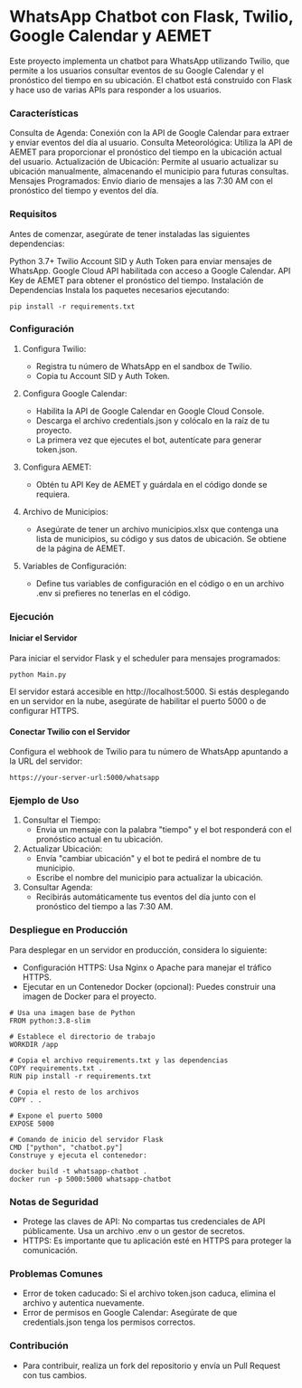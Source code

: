 # WhatsApp Chatbot con Flask, Twilio, Google Calendar y AEMET
Este proyecto implementa un chatbot para WhatsApp utilizando Twilio, que permite a los usuarios consultar eventos de su Google Calendar y el pronóstico del tiempo en su ubicación. El chatbot está construido con Flask y hace uso de varias APIs para responder a los usuarios.

### Características
Consulta de Agenda: Conexión con la API de Google Calendar para extraer y enviar eventos del día al usuario.
Consulta Meteorológica: Utiliza la API de AEMET para proporcionar el pronóstico del tiempo en la ubicación actual del usuario.
Actualización de Ubicación: Permite al usuario actualizar su ubicación manualmente, almacenando el municipio para futuras consultas.
Mensajes Programados: Envío diario de mensajes a las 7:30 AM con el pronóstico del tiempo y eventos del día.

### Requisitos
Antes de comenzar, asegúrate de tener instaladas las siguientes dependencias:

Python 3.7+
Twilio Account SID y Auth Token para enviar mensajes de WhatsApp.
Google Cloud API habilitada con acceso a Google Calendar.
API Key de AEMET para obtener el pronóstico del tiempo.
Instalación de Dependencias
Instala los paquetes necesarios ejecutando:

```
pip install -r requirements.txt
```

### Configuración
1. Configura Twilio:

    - Registra tu número de WhatsApp en el sandbox de Twilio.
    - Copia tu Account SID y Auth Token.
2. Configura Google Calendar:

    - Habilita la API de Google Calendar en Google Cloud Console.
    - Descarga el archivo credentials.json y colócalo en la raíz de tu proyecto.
    - La primera vez que ejecutes el bot, autentícate para generar token.json.
3. Configura AEMET:

    - Obtén tu API Key de AEMET y guárdala en el código donde se requiera.
4. Archivo de Municipios:

    - Asegúrate de tener un archivo municipios.xlsx que contenga una lista de municipios, su código y sus datos de ubicación. Se obtiene de la página de AEMET.
5. Variables de Configuración:

    - Define tus variables de configuración en el código o en un archivo .env si prefieres no tenerlas en el código.

### Ejecución
#### Iniciar el Servidor
Para iniciar el servidor Flask y el scheduler para mensajes programados:
```
python Main.py
```
El servidor estará accesible en http://localhost:5000. Si estás desplegando en un servidor en la nube, asegúrate de habilitar el puerto 5000 o de configurar HTTPS.

#### Conectar Twilio con el Servidor
Configura el webhook de Twilio para tu número de WhatsApp apuntando a la URL del servidor:

```
https://your-server-url:5000/whatsapp
```

### Ejemplo de Uso
1. Consultar el Tiempo:
    - Envia un mensaje con la palabra "tiempo" y el bot responderá con el pronóstico actual en tu ubicación.
2. Actualizar Ubicación:
    - Envía "cambiar ubicación" y el bot te pedirá el nombre de tu municipio.
    - Escribe el nombre del municipio para actualizar la ubicación.
3. Consultar Agenda:
    - Recibirás automáticamente tus eventos del día junto con el pronóstico del tiempo a las 7:30 AM.

### Despliegue en Producción
Para desplegar en un servidor en producción, considera lo siguiente:
- Configuración HTTPS: Usa Nginx o Apache para manejar el tráfico HTTPS.
- Ejecutar en un Contenedor Docker (opcional): Puedes construir una imagen de Docker para el proyecto.

```
# Usa una imagen base de Python
FROM python:3.8-slim

# Establece el directorio de trabajo
WORKDIR /app

# Copia el archivo requirements.txt y las dependencias
COPY requirements.txt .
RUN pip install -r requirements.txt

# Copia el resto de los archivos
COPY . .

# Expone el puerto 5000
EXPOSE 5000

# Comando de inicio del servidor Flask
CMD ["python", "chatbot.py"]
Construye y ejecuta el contenedor:
```

```
docker build -t whatsapp-chatbot .
docker run -p 5000:5000 whatsapp-chatbot
```
### Notas de Seguridad
- Protege las claves de API: No compartas tus credenciales de API públicamente. Usa un archivo .env o un gestor de secretos.
- HTTPS: Es importante que tu aplicación esté en HTTPS para proteger la comunicación.

### Problemas Comunes
- Error de token caducado: Si el archivo token.json caduca, elimina el archivo y autentica nuevamente.
- Error de permisos en Google Calendar: Asegúrate de que credentials.json tenga los permisos correctos.

### Contribución
- Para contribuir, realiza un fork del repositorio y envía un Pull Request con tus cambios.